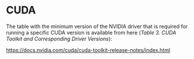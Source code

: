 # CUDA

The table with the minimum version of the NVIDIA driver that is required
for running a specific CUDA version is available from here 
(*Table 3. CUDA Toolkit and Corresponding Driver Versions*):

https://docs.nvidia.com/cuda/cuda-toolkit-release-notes/index.html
